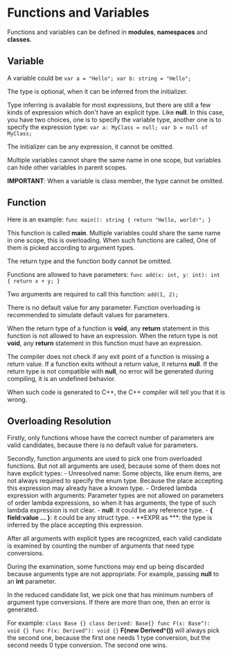 # Functions and Variables

Functions and variables can be defined in **modules**, **namespaces** and **classes**.

## Variable

A variable could be ``` var a = "Hello"; var b: string = "Hello"; ```

The type is optional, when it can be inferred from the initializer.

Type inferring is available for most expressions, but there are still a few kinds of expression which don't have an explicit type. Like **null**. In this case, you have two choices, one is to specify the variable type, another one is to specify the expression type: ``` var a: MyClass = null; var b = null of MyClass; ```

The initializer can be any expression, it cannot be omitted.

Multiple variables cannot share the same name in one scope, but variables can hide other variables in parent scopes.

**IMPORTANT**: When a variable is class member, the type cannot be omitted.

## Function

Here is an example: ``` func main(): string { return "Hello, world!"; } ```

This function is called **main**. Multiple variables could share the same name in one scope, this is overloading. When such functions are called, One of them is picked according to argument types.

The return type and the function body cannot be omitted.

Functions are allowed to have parameters: ``` func add(x: int, y: int): int { return x + y; } ```

Two arguments are required to call this function: ``` add(1, 2); ```

There is no default value for any parameter. Function overloading is recommended to simulate default values for parameters.

When the return type of a function is **void**, any **return** statement in this function is not allowed to have an expression. When the return type is not **void**, any **return** statement in this function must have an expression.

The compiler does not check if any exit point of a function is missing a return value. If a function exits without a return value, it returns **null**. If the return type is not compatible with **null**, no error will be generated during compiling, it is an undefined behavior.

When such code is generated to C++, the C++ compiler will tell you that it is wrong.

## Overloading Resolution

Firstly, only functions whose have the correct number of parameters are valid candidates, because there is no default value for parameters.

Secondly, function arguments are used to pick one from overloaded functions. But not all arguments are used, because some of them does not have explicit types: - Unresolved name: Some objects, like enum items, are not always required to specify the enum type. Because the place accepting this expression may already have a known type. - Ordered lambda expression with arguments: Parameter types are not allowed on parameters of order lambda expressions, so when it has arguments, the type of such lambda expression is not clear. - **null**: it could be any reference type. - **{ field:value ... }**: it could be any struct type. - **EXPR as ***: the type is inferred by the place accepting this expression.

After all arguments with explicit types are recognized, each valid candidate is examined by counting the number of arguments that need type conversions.

During the examination, some functions may end up being discarded because arguments type are not appropriate. For example, passing **null** to an **int** parameter.

In the reduced candidate list, we pick one that has minimum numbers of argument type conversions. If there are more than one, then an error is generated.

For example: ``` class Base {} class Derived: Base{} func F(x: Base^): void {} func F(x: Derived^): void {} ``` **F(new Derived^())** will always pick the second one, because the first one needs 1 type conversion, but the second needs 0 type conversion. The second one wins.

